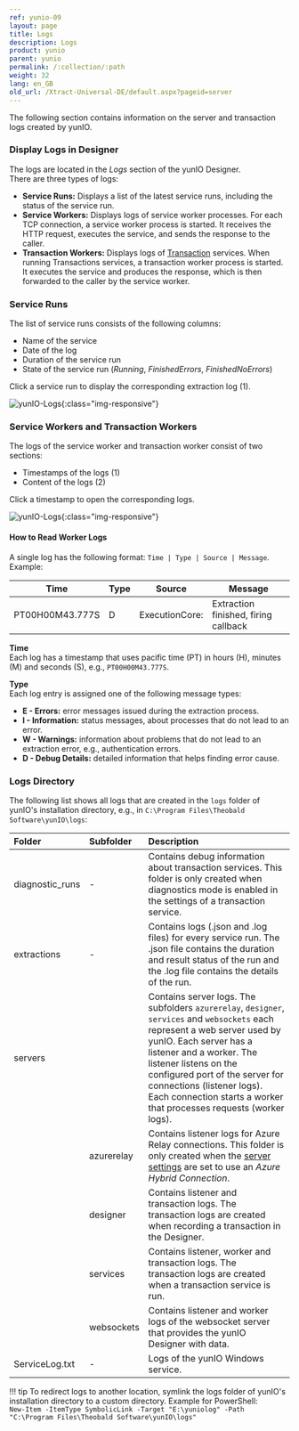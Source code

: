 ```yaml
---
ref: yunio-09
layout: page
title: Logs
description: Logs
product: yunio
parent: yunio
permalink: /:collection/:path
weight: 32
lang: en_GB
old_url: /Xtract-Universal-DE/default.aspx?pageid=server
---
```

 

The following section contains information on the server and transaction logs created by yunIO.

### Display Logs in Designer
The logs are located in the *Logs* section of the yunIO Designer. <br>
There are three types of logs:
- **Service Runs:** Displays a list of the latest service runs, including the status of the service run.
- **Service Workers:** Displays logs of service worker processes. For each TCP connection, a service worker process is started. 
It receives the HTTP request, executes the service, and sends the response to the caller.
- **Transaction Workers:** Displays logs of [Transaction](./transactions) services. 
When running Transactions services, a transaction worker process is started. 
It executes the service and produces the response, which is then forwarded to the caller by the service worker.

### Service Runs

The list of service runs consists of the following columns:
- Name of the service
- Date of the log
- Duration of the service run
- State of the service run (*Running*, *FinishedErrors*, *FinishedNoErrors*)

Click a service run to display the corresponding extraction log (1).

![yunIO-Logs](../assets/images/yunio/yunIO-Run-Logs.png){:class="img-responsive"}

### Service Workers and Transaction Workers

The logs of the service worker and transaction worker consist of two sections:
- Timestamps of the logs (1)
- Content of the logs (2)

Click a timestamp to open the corresponding logs.

![yunIO-Logs](../assets/images/yunio/yunIO-Logs.png){:class="img-responsive"}

#### How to Read Worker Logs

A single log has the following format: `Time | Type | Source | Message`. 
<br> Example:

| Time | Type | Source | Message | 
|--------|--------|--------|---|
| PT00H00M43.777S | D | ExecutionCore: | Extraction finished, firing callback  | 

**Time**<br>
Each log has a timestamp that uses pacific time (PT) in hours (H), minutes (M) and seconds (S), e.g., `PT00H00M43.777S`.

**Type**<br>
Each log entry is assigned one of the following message types:
- **E - Errors:** error messages issued during the extraction process.<br>
- **I - Information:** status messages, about processes that do not lead to an error.<br>
- **W - Warnings:** information about problems that do not lead to an extraction error, e.g., authentication errors.<br>
- **D - Debug Details:** detailed information that helps finding error cause.

<!---
#### Structure of a Service Worker Log

The following example highlights the basic structure of service logs that are created when running a yunIO service.<br>
The example is specific for SAP Table extractions, the logs are different for functions and transactions and are subject to change.

1. General technical information is displayed.
```
PT00H00M00.048S I ServicesWorker: Client [fe80::3e2e:aad4:6600:e801%52]:57836
PT00H00M00.125S D AsyncHttpServer: Reading...
PT00H00M00.182S D Runtime: sourceName: source
```
2. The license check is performed.
```
PT00H00M00.243S I LicenseLoader: Found demo license.
```
3. Connection to SAP is established.
```
PT00H00M00.249S D R3ConnectionOpener: 'Use SAPGUI' expert option is disabled
PT00H00M00.249S D R3ConnectionOpener: Connecting to SAP application server, using NetWeaver RFC SDK
PT00H00M00.249S D R3ConnectionOpener: Client '800', language 'en'
PT00H00M00.249S D R3ConnectionOpener: User alice, Password has been provided
PT00H00M00.249S D R3ConnectionOpener: Using plain authentication
PT00H00M00.567S I R3ConnectionOpener: Connected to SAP host 'sap-erp-as05.example.com', instance 00, release 740, codepage 4103, user 'ALICE'
```
4. The extraction is started. In the following example the SAP table KNA1 is extracted.
```
PT00H00M00.582S D yunIOWorker: Starting extraction...
PT00H00M00.584S D yunIOWorker: Waiting for data...
PT00H00M00.673S I TheoReadTableExtractor: Starting extraction - using function module Z_THEO_READ_TABLE
PT00H00M00.685S I TheoReadTableExtractor: Extracting table KNA1
```
5. Runtime parameters are logged.
```
PT00H00M00.691S D TheoReadTableExtractor: WHERE clause is empty
PT00H00M00.691S D TheoReadTableExtractor: HAVING clause is empty
```
6. Data from SAP is requested.
```
PT00H00M00.692S D TheoReadTableExtractor: Data will be extracted in dialog work process
PT00H00M00.693S D TheoReadTableExtractor: Fetching packages (10 rows per package)
PT00H00M00.806S D TheoReadTableExtractor: Z_THEO_READ_TABLE version 1.x
```
7. Packages are received from SAP.
```
PT00H00M00.806S D TheoReadTableExtractor: Received package #1 (10 rows)
PT00H00M00.812S D yunIOWorker: Data available.
PT00H00M00.843S D yunIOWorker: Registering Stream.
PT00H00M00.904S D TheoReadTableExtractor: Received package #2 (10 rows)
PT00H00M00.951S D TheoReadTableExtractor: Received package #3 (10 rows)
...
```
8. Extraction is completed.
```
PT00H00M43.776S I TheoReadTableExtractor: Extraction finished - received 9,123 rows in total
PT00H00M43.777S D ExecutionCore: Extraction finished, firing callback.
PT00H00M43.781S D yunIOWorker: Target environment setup successful.
PT00H00M43.781S I yunIOWorker: Cleaning up...
PT00H00M43.785S D AsyncHttpServer: Closing connection: False
PT00H00M43.785S D AsyncHttpServer: Reading...
```

-->

### Logs Directory

The following list shows all logs that are created in the `logs` folder of yunIO's installation directory, e.g., in `C:\Program Files\Theobald Software\yunIO\logs`:

|Folder | Subfolder| Description |
|:----|:---|:---|
|diagnostic_runs |- | Contains debug information about transaction services. This folder is only created when diagnostics mode is enabled in the settings of a transaction service. |
|extractions |- | Contains logs (.json and .log files) for every service run. The .json file contains the duration and result status of the run and the .log file contains the details of the run. |
|servers| | Contains server logs. The subfolders `azurerelay`, `designer`, `services` and `websockets` each represent a web server used by yunIO. Each server has a listener and a worker. The listener listens on the configured port of the server for connections (listener logs). Each connection starts a worker that processes requests (worker logs).|
| | azurerelay| Contains listener logs for Azure Relay connections. This folder is only created when the [server settings](./server-settings) are set to use an *Azure Hybrid Connection*.|
| | designer| Contains listener and transaction logs. The transaction logs are created when recording a transaction in the Designer.|
| | services| Contains listener, worker and transaction logs. The transaction logs are created when a transaction service is run.|
| | websockets| Contains listener and worker logs of the websocket server that provides the yunIO Designer with data. |
|ServiceLog.txt |- | Logs of the yunIO Windows service.|

!!! tip
    To redirect logs to another location, symlink the logs folder of yunIO's installation directory to a custom directory.
    Example for PowerShell:<br>
    `New-Item -ItemType SymbolicLink -Target "E:\yuniolog" -Path "C:\Program Files\Theobald Software\yunIO\logs"`
